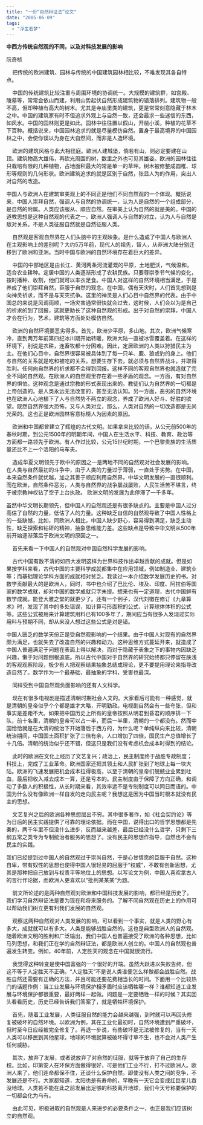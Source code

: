 ```yaml
---
title: "一份“自然辩证法”论文"
date: "2005-06-09"
tags: 
  - "浮生若梦"
---
```


**中西方传统自然观的不同，以及对科技发展的影响**

阮奇桢 

    把传统的欧洲建筑、园林与传统的中国建筑园林相比较，不难发现其各自特点。

    中国的传统建筑比较注重与周围环境的协调统一。大规模的建筑群，如宫殿、陵墓等，常常会依山而建，利用山势起伏自然形成建筑物的错落排列。建筑物一般不高，但却种植有高大的树木。尤其是寺庙里类的建筑，更是常常刻意隐藏于林木之中。中国的建筑家有时不但追求外观上与自然一致，还会最求一些迷信的东西，如风水。中国的园林则更是如此。园林中往往置以假山，开凿小溪，种植的花草不下百种。概括说来，中国园林追求的就是尽量模仿自然。置身于最高境界的中国园林之中，会使你误以为身在大自然间，而非是人造环境。

    欧洲的建筑风格与此大相径庭。欧洲人建城堡，倘若有山，则必定要建在山顶。建筑物高大雄伟，再砍光周围的树，数里之外也可见其雄姿。欧洲的园林往往只栽培有限的几种植物，占地面积最大的常是单一的草坪。树木被修整成圆椎、球形等规则的几何形状。欧洲建筑追求的就是区别于自然，张显人为的作用，突出人对自然的改造。

中国人与欧洲人在建筑审美观上的不同正是他们不同自然观的一个体现。概括说来，中国人崇拜自然，强调人与自然的协调统一，认为人是自然的一个组成部分，是自然的附属。人类应该服从、顺应自然。在审美上认为自然的就是美的。中国的道教思想是这种自然观的代表之一。欧洲人强调人与自然的对立，认为人与自然是敌对关系。不是人类征服自然就是自然征服人类。

    自然观是客观自然界在人们头脑中的主观映象。是什么造成了中国人与欧洲人在主观影响上的差别呢？大约5万年前，现代人的祖先，智人，从非洲大陆分别迁移到了欧洲和亚洲。当时中国与欧洲的自然环境存在着巨大的差异。

    中国的中部地区是由长江、黄河两条河流灌溉的平原，土地肥沃，气候温和，适合农业耕种。定居中国的人类逐渐形成了农耕民族。只要尊崇季节气候的变化，按时播种、收割，他们就可以丰衣足食。中国人对这样的自然环境相当满足，于是养成了他们崇拜自然，臣服于自然的观念。在中国，偶有天灾时，人们首先想到是向神灵祈求，而不是与天灾抗争。这里的神灵是人们心目中自然界的代表。由于中国总的来说是风调雨顺，一场灾害通常很快就会过去，这时候，人们会以为是自己的祈求的到了回报，这就更助长了这种自然观的形成。出于对自然的崇拜，中国人才会在行为，艺术，建筑等方面处处模仿自然。

    欧洲的自然环境要恶劣得多。首先，欧洲少平原，多山地。其次，欧洲气候寒冷，直到两万年前第四纪冰川期开始转暖，欧洲大陆一直被冰雪覆盖着。在这样的环境下，别说是农耕，连畜牧都十分困难。因此，定居欧洲的人类以狩猎民主为主。在他们心目中，自然界很容易被具体到了每一只羊、鹿、狼或豹的身上。他们与自然的关系就是吃和被吃的关系。想要生存下去，就必须与自然界战斗，并取得胜利。任何向自然界的祈求都不会得到回报。这样不同的客观自然界也就造就了完全不同的自然观。在欧洲人的自然观里存在着一些矛盾的观念。一方面，有对自然界的惧怕。这种观念是通过宗教的形式表现出来的。教徒们认为自然界的一切都是上帝创造的。是人类永远无法改变的，甚至无法认知。另一方面，恶劣的自然环境也在欧洲人心地植下了人与自然势不两立的观念，养成了欧洲人好斗、好胜的欲望。既然自然界强大恐怖，又与人类对立，那么，人类对自然的一切改造都是无尚光荣的。这也正是欧洲园林客意标榜人为因素的原因。

    欧洲和中国都曾建立了辉煌的古代文明。如果拿来比较的话，从公元前500年的春秋时期，到公元1500年的明朝年间，中国人在生活水平、科技、教育、政治等方面都一路领先于欧洲。有人作过比较，公元15世纪时期，一个巴黎贵族的生活质量还比不上一个洛阳的马车夫。

    造成华夏文明领先于欧中的原因之一是两地不同的自然观对社会发展的影响。在人类与自然最初的斗争中，由于人类的力量过于薄弱，一直处于劣势。在中国，本来自然条件就优越，加之其善于顺应利用自然界，中华文明发展的一直很顺利。而在欧洲，自然条件恶劣，人类与自然界的战争屡战屡败，人民生活苦不堪言，终于被宗教神权钻了空子上台执政。 欧洲文明的发展为此停滞了一千多年。

虽然中华文明长期领先，但中国人的自然观还是有很多缺点的。主要是中国人过分高估了自然的力量，低估了人的力量。这种缺乏自信的自然观导致了中国人性格上的一些缺憾，比如，同欧洲人相比，中国人缺少野心，容易得到满足，缺乏主动性，缺乏探索和钻研的精神，抽象思维能力差。这些缺点是导致中华文明从500年前开始逐渐落后于欧洲文明的原因之一。

    首先来看一下中国人的自然观对中国自然科学发展的影响。

    古代中国有数不清的如四大发明这样为世界科技作出卓越贡献的成就。但是如果按学科来看，古代中国的主要科学成就都集中在应用领域，例如制造业、建筑业等；而基础理论学科方面的成就相对贫乏。我读过一本介绍数学发展历史的书。对数学贡献最大的是欧洲人，同时，书中也介绍了巴比伦、埃及、印度、阿拉伯等国家的数学成就，却对中国的数学成就只字未提。想来也有一定道理，古代中国鲜有数学成就，能登大雅之堂的就更少了。还有一个例子，汉代刘徽在修订《九章算术》时，发现了其中的多处错误，如计算弓形面积的公式、计算球体体积的公式等。这些公式被用来计算建筑用料已有100多年了，期间应当有很多人发现过实际用料与预期不同，却从来没人想过这些公式是对是错。

中国人匮乏的数学天份正是受自然观影响的一个结果。由于中国人对现有的自然界颇为满足，也就失去了改造自然的兴趣和动力。这种思维方式蔓延开来，就造成了中国人普遍满足于问题在表面上得以解决，而对于隐藏于表象之下的事物内因缺乏兴趣，懒于对问题刨根追底。所以古代中国对于自然界的研究始终都只停留在肤浅的客观观察阶段，极少有人把观察结果抽象总结成理论，更不要提用理论来指导改造自然了。数学作为一个最基础，最抽象的学科，受害也最深。

    同样受到中国自然观负面影响的还有人文科学。

    现在有很多电视剧是描述清朝时期社会人文的。大家看后可能有一种感觉，就是清朝的皇帝似乎个个都是雄才大略，开明勤政。电视剧自然会有一些夸张，但和事实是差距不大。如果把中国历史上所有的皇帝按照从明君到昏君的顺序排一下队，前十名里，清朝的皇帝可以占一半，而后一半里，清朝的一个都没有。然而中国恰恰就是在大清的统治下开始落后于西方的，为什么呢？单纯纵向来比较，清朝统治期间，中国国土面积扩张了三倍有余，人口增加了四倍，国民生产总值增长了十几倍。清朝的统治似乎还不错，但这只是我们没有考虑机会成本时得到的结论。

    此时的欧洲在文化上经历了文艺复兴；政治上，民主制度终于战胜专政制度；科技上，完成了工业革命。欧洲国家还把其领土和人民扩张到了地球上每一块大陆。欧洲的飞速发展把机会成本拉得极高，以至于清朝的皇帝们兢兢业业累到吐血，最后把收入减去成本一算，还是亏本的。民主制度由于保障了方向正确，和调动了多数人的积极性，从长时期来看，其效率远不是专制制度可以同日而语的。中国为什么没有像欧洲一样自发的走向民主呢？我想这是因为中国当时根本就没有民主的思想。

    文艺复兴之后的欧洲各种思想层出不穷。其中很多著作，如《社会契约论》等为日后的民主实践提供了可靠的理论依据。而在中国，说得出口的哲学思想都是先秦的，两千年里不但没什么进步，反而越来越差，最后已经没什么哲学，只剩下三纲五常之类专为专制统治者服务的思想了。没有民主的思想作指导，自然也不会有民主的实践。

我们已经提到过中国人的自然观过于崇尚自然，于是心甘情愿的臣服于自然。这种自卑，带有奴性的思想也使得中国人很轻易的屈服于“权威”，不敢有创新思想，尤其是那种把自己放到与权贵平等地位上的思想。以写论文为例，中国人喜欢拿古人的言行作论据，而欧洲人更喜欢以“批判某某某”为题。

    前文所论述的是两种自然观对欧洲和中国科技发展的影响，都已经是历史了。我们学习自然辩证法是要为现在和将来服务的。了解不同自然观在历史上的作用可以帮助我们树立更有利我们发展的自然观。

    观察这两种自然观对人类发展的影响，可以看到一个事实，就是人类的野心有多大，成就就可以有多大。人类是能够战胜自然的。这也是典型欧洲人的自然观。随着欧洲文明的胜利和广泛输出，我们中国人也普遍接受了欧洲的各种思想，比如马列思想，和我们正在学的自然辩证法，都是欧洲人创立的。中国人的自然观也普遍发生转变。例如，40年前，人定胜天的观念在中国就很流行。

    我觉得这种转变是使中国富强的一个很好的开端。虽然大跃进以失败告终，但这不等于人定胜天不正确。“人定胜天”不是说人类谁便怎么样做都会战胜自然。战胜自然还需要有正确的方法，并且可能还要花费相当长的时间。下面用一个比较热门的话题作例：当工业发展与环境保护相矛盾时应该牺牲哪一样？谁都知道工业发展与环境保护都很重要，最好两样一起做。问题是一定要牺牲一样的时候？其实回头看看历史，历史已经告诉我们答案了，就是牺牲环境保护。

    首先，随着工业发展，人类征服自然的能力会越来越强，到时就可以再回头修复被破坏的自然环境。以欧洲为例，其在工业化最初时，自然环境遭到严重破坏，但时至今日应经被完全修复了。再退一步说，有些破坏是无法被修复的，当有一天人类可以移民到其他星球，地球的环境就算被破坏得寸草不生，也不会对人类产生任何威胁。

    其次，放弃了发展，或者说放弃了对自然的征服，就等于放弃了自己的生存权。比如，印第安人在环保方面做得很好，可是他们工业不行，打不过欧洲人。欧洲人来了，他们连命都保不住，还谈什么保护自然。即使没有人类之间的竞争，不发展还是不行。大家都知道，太阳也是有寿命的，早晚有一天它会变成红巨星儿吞没地球。人类若不能在此之前发展出足够的科技离开地球，我们今天号称要保护的一切都会化为乌有。

    由此可见，积极进取的自然观是人来进步的必要条件之一，也正是我们应该树立的自然观。

